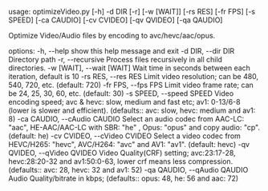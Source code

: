 usage: optimizeVideo.py [-h] -d DIR [-r] [-w [WAIT]] [-rs RES] [-fr FPS] [-s SPEED]
                        [-ca CAUDIO] [-cv CVIDEO] [-qv QVIDEO] [-qa QAUDIO]

Optimize Video/Audio files by encoding to avc/hevc/aac/opus.

options:
  -h, --help            show this help message and exit
  -d DIR, --dir DIR     Directory path
  -r, --recursive       Process files recursively in all child directories.
  -w [WAIT], --wait [WAIT]
                        Wait time in seconds between each iteration, default is 10
  -rs RES, --res RES    Limit video resolution; can be 480, 540, 720, etc. (default: 720)
  -fr FPS, --fps FPS    Limit video frame rate; can be 24, 25, 30, 60, etc. (default: 30)
  -s SPEED, --speed SPEED
                        Video encoding speed; avc & hevc: slow, medium and fast etc; av1:
                        0-13/6-8 (lower is slower and efficient). (defaults:: avc: slow,
                        hevc: medium and av1: 8)
  -ca CAUDIO, --cAudio CAUDIO
                        Select an audio codec from AAC-LC: "aac", HE-AAC/AAC-LC with SBR:
                        "he" , Opus: "opus" and copy audio: "cp". (default: he)
  -cv CVIDEO, --cVideo CVIDEO
                        Select a video codec from HEVC/H265: "hevc", AVC/H264: "avc" and
                        AV1: "av1". (default: hevc)
  -qv QVIDEO, --qVideo QVIDEO
                        Video Quality(CRF) setting; avc:23:17-28, hevc:28:20-32 and
                        av1:50:0-63, lower crf means less compression. (defaults:: avc:
                        28, hevc: 32 and av1: 52)
  -qa QAUDIO, --qAudio QAUDIO
                        Audio Quality/bitrate in kbps; (defaults:: opus: 48, he: 56 and
                        aac: 72)
